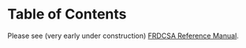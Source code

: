 
# Table of Contents

Please see (very early under construction) [FRDCSA Reference Manual](https://github.com/aindilis/frdcsa/blob/main/ReferenceManual.md).
